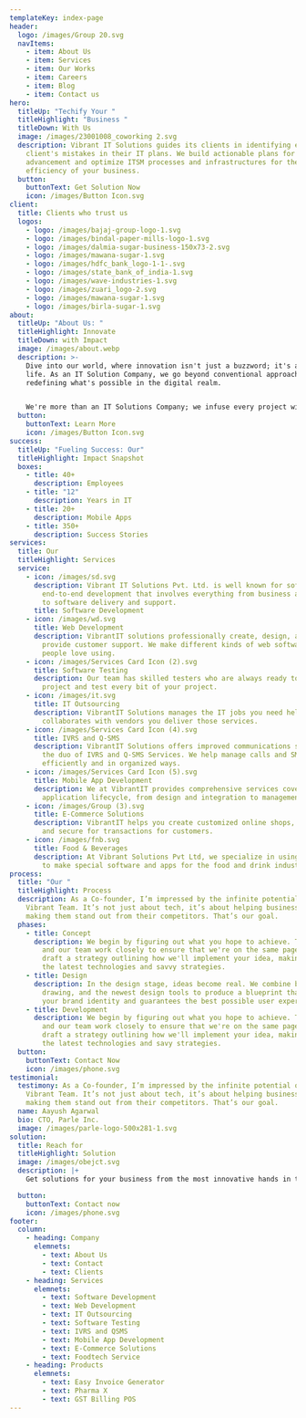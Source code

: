 ```yaml
---
templateKey: index-page
header:
  logo: /images/Group 20.svg
  navItems:
    - item: About Us
    - item: Services
    - item: Our Works
    - item: Careers
    - item: Blog
    - item: Contact us
hero:
  titleUp: "Techify Your "
  titleHighlight: "Business "
  titleDown: With Us
  image: /images/23001008_coworking 2.svg
  description: Vibrant IT Solutions guides its clients in identifying each
    client's mistakes in their IT plans. We build actionable plans for
    advancement and optimize ITSM processes and infrastructures for the ultimate
    efficiency of your business.
  button:
    buttonText: Get Solution Now
    icon: /images/Button Icon.svg
client:
  title: Clients who trust us
  logos:
    - logo: /images/bajaj-group-logo-1.svg
    - logo: /images/bindal-paper-mills-logo-1.svg
    - logo: /images/dalmia-sugar-business-150x73-2.svg
    - logo: /images/mawana-sugar-1.svg
    - logo: /images/hdfc_bank_logo-1-1-.svg
    - logo: /images/state_bank_of_india-1.svg
    - logo: /images/wave-industries-1.svg
    - logo: /images/zuari_logo-2.svg
    - logo: /images/mawana-sugar-1.svg
    - logo: /images/birla-sugar-1.svg
about:
  titleUp: "About Us: "
  titleHighlight: Innovate
  titleDown: with Impact
  image: /images/about.webp
  description: >-
    Dive into our world, where innovation isn't just a buzzword; it's a way of
    life. As an IT Solution Company, we go beyond conventional approaches,
    redefining what's possible in the digital realm.


    We're more than an IT Solutions Company; we infuse every project with passion and purpose. Join us in creating a future where technology harmonizes with humanity.
  button:
    buttonText: Learn More
    icon: /images/Button Icon.svg
success:
  titleUp: "Fueling Success: Our"
  titleHighlight: Impact Snapshot
  boxes:
    - title: 40+
      description: Employees
    - title: "12"
      description: Years in IT
    - title: 20+
      description: Mobile Apps
    - title: 350+
      description: Success Stories
services:
  title: Our
  titleHighlight: Services
  service:
    - icon: /images/sd.svg
      description: Vibrant IT Solutions Pvt. Ltd. is well known for software’s
        end-to-end development that involves everything from business analysis
        to software delivery and support.
      title: Software Development
    - icon: /images/wd.svg
      title: Web Development
      description: VibrantIT solutions professionally create, design, and continuously
        provide customer support. We make different kinds of web software that
        people love using.
    - icon: /images/Services Card Icon (2).svg
      title: Software Testing
      description: Our team has skilled testers who are always ready to take your
        project and test every bit of your project.
    - icon: /images/it.svg
      title: IT Outsourcing
      description: VibrantIT Solutions manages the IT jobs you need help with and also
        collaborates with vendors you deliver those services.
    - icon: /images/Services Card Icon (4).svg
      title: IVRS and Q-SMS
      description: VibrantIT Solutions offers improved communications services with
        the duo of IVRS and Q-SMS Services. We help manage calls and SMS queues
        efficiently and in organized ways.
    - icon: /images/Services Card Icon (5).svg
      title: Mobile App Development
      description: We at VibrantIT provides comprehensive services covering the entire
        application lifecycle, from design and integration to management.
    - icon: /images/Group (3).svg
      title: E-Commerce Solutions
      description: VibrantIT helps you create customized online shops, user-friendly
        and secure for transactions for customers.
    - icon: /images/fnb.svg
      title: Food & Beverages
      description: At Vibrant Solutions Pvt Ltd, we specialize in using new technology
        to make special software and apps for the food and drink industry.
process:
  title: "Our "
  titleHighlight: Process
  description: As a Co-founder, I’m impressed by the infinite potential of the
    Vibrant Team. It’s not just about tech, it’s about helping businesses and
    making them stand out from their competitors. That’s our goal.
  phases:
    - title: Concept
      description: We begin by figuring out what you hope to achieve. Together, you
        and our team work closely to ensure that we're on the same page. We
        draft a strategy outlining how we'll implement your idea, making use of
        the latest technologies and savvy strategies.
    - title: Design
      description: In the design stage, ideas become real. We combine brainstorming,
        drawing, and the newest design tools to produce a blueprint that matches
        your brand identity and guarantees the best possible user experience.
    - title: Development
      description: We begin by figuring out what you hope to achieve. Together, you
        and our team work closely to ensure that we're on the same page. We
        draft a strategy outlining how we'll implement your idea, making use of
        the latest technologies and savy strategies.
  button:
    buttonText: Contact Now
    icon: /images/phone.svg
testimonial:
  testimony: As a Co-founder, I’m impressed by the infinite potential of the
    Vibrant Team. It’s not just about tech, it’s about helping businesses and
    making them stand out from their competitors. That’s our goal.
  name: Aayush Agarwal
  bio: CTO, Parle Inc.
  image: /images/parle-logo-500x281-1.svg
solution:
  title: Reach for
  titleHighlight: Solution
  image: /images/obejct.svg
  description: |+
    Get solutions for your business from the most innovative hands in tech.

  button:
    buttonText: Contact now
    icon: /images/phone.svg
footer:
  column:
    - heading: Company
      elemnets:
        - text: About Us
        - text: Contact
        - text: Clients
    - heading: Services
      elemnets:
        - text: Software Development
        - text: Web Development
        - text: IT Outsourcing
        - text: Software Testing
        - text: IVRS and QSMS
        - text: Mobile App Development
        - text: E-Commerce Solutions
        - text: Foodtech Service
    - heading: Products
      elemnets:
        - text: Easy Invoice Generator
        - text: Pharma X
        - text: GST Billing POS
---
```

